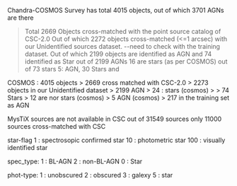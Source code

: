 Chandra-COSMOS Survey has total 4015 objects, out of which 3701 AGNs are there
> Total 2669 Objects cross-matched with the point source catalog of CSC-2.0
> Out of which 2272 objects cross-matched (<=1 arcsec) with our Unidentified sources dataset.
--need to check with the training dataset.
Out of which 2199 objects are identified as AGN and 74 identified as Star
out of 2199 AGNs 16 are stars (as per COSMOS)
out of 73 stars 5: AGN, 30 Stars and 

COSMOS : 4015 objects
    > 2669 cross matched with CSC-2.0
        > 2273 objects in our Unidentified dataset
            > 2199 AGN
                > 24 : stars (cosmos)
                > 
            > 74 Stars 
                > 12 are nor stars (cosmos)
                > 5 AGN (cosmos)
        > 217 in the training set as AGN




MysTiX sources are not available in CSC
out of 31549 sources only 11000 sources cross-matched with CSC


star-flag
    1   : spectrosopic confirmed star
    10  : photometric star
    100 : visually identified star

spec_type:
    1 : BL-AGN
    2 : non-BL-AGN
    0 : Star

phot-type:
    1 : unobscured
    2 : obscured
    3 : galexy
    5 : star